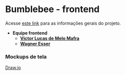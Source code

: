 ﻿# Bumblebee - frontend

Acesse [este link](https://github.com/academiadev-jlle/wiki-bumblebee) para as informações gerais do projeto.

* **Equipe frontend**
  * **[Victor Lucas de Melo Mafra](https://github.com/PurpleBooth)**
  * **[Wagner Esser](https://github.com/WagnerEsser)**

### Mockups de tela

[Draw.io](https://github.com/academiadev-jlle/frontend-bumblebee/tree/master/mockups)
